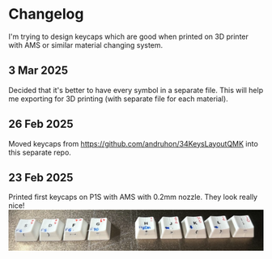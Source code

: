 # Changelog

I'm trying to design keycaps which are good when printed on 
3D printer with AMS or similar material changing system.

## 3 Mar 2025
Decided that it's better to have every symbol in a separate file.
This will help me exporting for 3D printing (with separate file for each material).

## 26 Feb 2025
Moved keycaps from https://github.com/andruhon/34KeysLayoutQMK into this separate repo.

## 23 Feb 2025
Printed first keycaps on P1S with AMS with 0.2mm nozzle. They look really nice!
![Keyboard](keycaps-ams.png)


